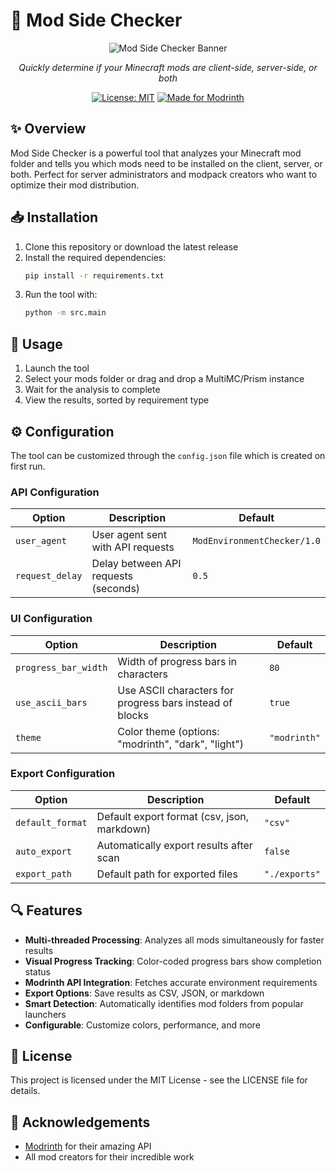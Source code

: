 # 🧩 Mod Side Checker

<div align="center">
  
![Mod Side Checker Banner](https://i.imgur.com/QJcyBTk.png)

*Quickly determine if your Minecraft mods are client-side, server-side, or both*

[![License: MIT](https://img.shields.io/badge/License-MIT-green.svg)](https://opensource.org/licenses/MIT)
[![Made for Modrinth](https://img.shields.io/badge/Made%20for-Modrinth-1bd96a)](https://modrinth.com)

</div>

## ✨ Overview

Mod Side Checker is a powerful tool that analyzes your Minecraft mod folder and tells you which mods need to be installed on the client, server, or both. Perfect for server administrators and modpack creators who want to optimize their mod distribution.

## 📥 Installation

1. Clone this repository or download the latest release
2. Install the required dependencies:
   ```bash
   pip install -r requirements.txt
   ```
3. Run the tool with:
   ```bash
   python -m src.main
   ```

## 🚀 Usage

1. Launch the tool
2. Select your mods folder or drag and drop a MultiMC/Prism instance
3. Wait for the analysis to complete
4. View the results, sorted by requirement type

## ⚙️ Configuration

The tool can be customized through the `config.json` file which is created on first run.

### API Configuration

| Option | Description | Default |
|--------|-------------|---------|
| `user_agent` | User agent sent with API requests | `ModEnvironmentChecker/1.0` |
| `request_delay` | Delay between API requests (seconds) | `0.5` |

### UI Configuration

| Option | Description | Default |
|--------|-------------|---------|
| `progress_bar_width` | Width of progress bars in characters | `80` |
| `use_ascii_bars` | Use ASCII characters for progress bars instead of blocks | `true` |
| `theme` | Color theme (options: "modrinth", "dark", "light") | `"modrinth"` |

### Export Configuration

| Option | Description | Default |
|--------|-------------|---------|
| `default_format` | Default export format (csv, json, markdown) | `"csv"` |
| `auto_export` | Automatically export results after scan | `false` |
| `export_path` | Default path for exported files | `"./exports"` |

## 🔍 Features

- **Multi-threaded Processing**: Analyzes all mods simultaneously for faster results
- **Visual Progress Tracking**: Color-coded progress bars show completion status
- **Modrinth API Integration**: Fetches accurate environment requirements
- **Export Options**: Save results as CSV, JSON, or markdown
- **Smart Detection**: Automatically identifies mod folders from popular launchers
- **Configurable**: Customize colors, performance, and more  

## 📜 License

This project is licensed under the MIT License - see the LICENSE file for details.

## 💚 Acknowledgements

- [Modrinth](https://modrinth.com) for their amazing API
- All mod creators for their incredible work
